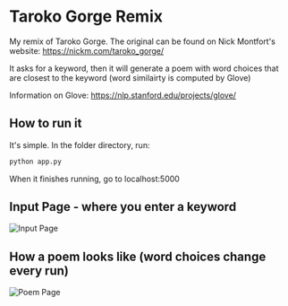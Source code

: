 # Taroko Gorge Remix

My remix of Taroko Gorge. The original can be found on Nick Montfort's website: https://nickm.com/taroko_gorge/

It asks for a keyword, then it will generate a poem with word choices that are closest to the keyword (word similairty is computed by Glove)

Information on Glove: https://nlp.stanford.edu/projects/glove/

## How to run it

It's simple. In the folder directory, run:

```bash
python app.py
```
When it finishes running, go to localhost:5000

## Input Page - where you enter a keyword
![Input Page](https://github.com/seokholim/Taroko_remix/blob/main/images/input_page.png)

## How a poem looks like (word choices change every run)
![Poem Page](https://github.com/seokholim/Taroko_remix/blob/main/images/poem_page.png)

